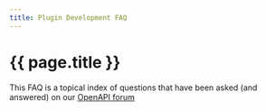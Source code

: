 ```yaml
---
title: Plugin Development FAQ
---
```


<!--
INITIAL_SOURCE https://confluence.jetbrains.com/display/IDEADEV/Plugin+Development+FAQ
-->

# {{ page.title }}

This FAQ is a topical index of questions that have been asked (and answered) on our
[OpenAPI forum](http://intellij.net/forums/forum.jspa?forumID=23)
